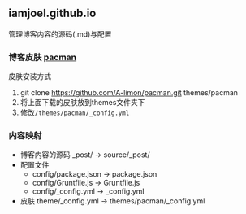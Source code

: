 ## iamjoel.github.io
管理博客内容的源码(.md)与配置

### 博客皮肤 [pacman](https://github.com/A-limon/pacman)

皮肤安装方式    
1. git clone https://github.com/A-limon/pacman.git themes/pacman
1. 将上面下载的皮肤放到themes文件夹下
1. 修改`/themes/pacman/_config.yml`

### 内容映射
* 博客内容的源码 _post/ -> source/_post/
* 配置文件
    * config/package.json -> package.json
    * config/Gruntfile.js -> Gruntfile.js
    * config/_config.yml -> _config.yml
* 皮肤 theme/_config.yml -> themes/pacman/_config.yml